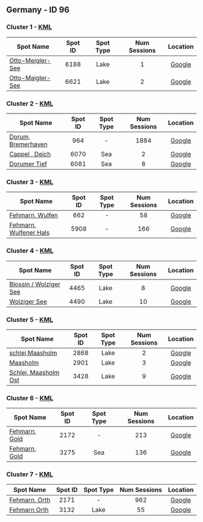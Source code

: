 ## Germany - ID 96

### Cluster 1 - [KML](96/1.kml)

| Spot Name | Spot ID | Spot Type | Num Sessions | Location |
| --------- | :-----: | :-------: | :----------: | :------: |
| [Otto-Meigler-See](https://www.gps-speedsurfing.com/mygps.aspx?mnu=spotsearch&val=6188.md) | 6188 | Lake | 1| [Google](https://www.google.com/maps/search/?api=1&query=50.8809206,6.8437159)
| [Otto-Maigler-See](https://www.gps-speedsurfing.com/mygps.aspx?mnu=spotsearch&val=6621.md) | 6621 | Lake | 2| [Google](https://www.google.com/maps/search/?api=1&query=50.8804389,6.84274705)

### Cluster 2 - [KML](96/2.kml)

| Spot Name | Spot ID | Spot Type | Num Sessions | Location |
| --------- | :-----: | :-------: | :----------: | :------: |
| [Dorum, Bremerhaven](https://www.gps-speedsurfing.com/mygps.aspx?mnu=spotsearch&val=964.md) | 964 | - | 1884| [Google](https://www.google.com/maps/search/?api=1&query=53.74291372,8.510030645)
| [Cappel , Deich](https://www.gps-speedsurfing.com/mygps.aspx?mnu=spotsearch&val=6070.md) | 6070 | Sea | 2| [Google](https://www.google.com/maps/search/?api=1&query=53.74476105,8.51266195)
| [Dorumer Tief](https://www.gps-speedsurfing.com/mygps.aspx?mnu=spotsearch&val=6081.md) | 6081 | Sea | 8| [Google](https://www.google.com/maps/search/?api=1&query=53.74318177,8.509083383)

### Cluster 3 - [KML](96/3.kml)

| Spot Name | Spot ID | Spot Type | Num Sessions | Location |
| --------- | :-----: | :-------: | :----------: | :------: |
| [Fehmarn, Wulfen](https://www.gps-speedsurfing.com/mygps.aspx?mnu=spotsearch&val=662.md) | 662 | - | 58| [Google](https://www.google.com/maps/search/?api=1&query=54.41259789,11.17667383)
| [Fehmarn, Wulfener Hals](https://www.gps-speedsurfing.com/mygps.aspx?mnu=spotsearch&val=5908.md) | 5908 | - | 166| [Google](https://www.google.com/maps/search/?api=1&query=54.41062793,11.17927753)

### Cluster 4 - [KML](96/4.kml)

| Spot Name | Spot ID | Spot Type | Num Sessions | Location |
| --------- | :-----: | :-------: | :----------: | :------: |
| [Blossin / Wolziger See](https://www.gps-speedsurfing.com/mygps.aspx?mnu=spotsearch&val=4465.md) | 4465 | Lake | 8| [Google](https://www.google.com/maps/search/?api=1&query=52.2549081,13.8070994)
| [Wolziger See](https://www.gps-speedsurfing.com/mygps.aspx?mnu=spotsearch&val=4490.md) | 4490 | Lake | 10| [Google](https://www.google.com/maps/search/?api=1&query=52.25704552,13.81035075)

### Cluster 5 - [KML](96/5.kml)

| Spot Name | Spot ID | Spot Type | Num Sessions | Location |
| --------- | :-----: | :-------: | :----------: | :------: |
| [schlei,Maasholm](https://www.gps-speedsurfing.com/mygps.aspx?mnu=spotsearch&val=2868.md) | 2868 | Lake | 2| [Google](https://www.google.com/maps/search/?api=1&query=54.6900073,9.9926705)
| [Maasholm](https://www.gps-speedsurfing.com/mygps.aspx?mnu=spotsearch&val=2901.md) | 2901 | Lake | 3| [Google](https://www.google.com/maps/search/?api=1&query=54.69243833,9.99010417)
| [Schlei, Maasholm Ost](https://www.gps-speedsurfing.com/mygps.aspx?mnu=spotsearch&val=3428.md) | 3428 | Lake | 9| [Google](https://www.google.com/maps/search/?api=1&query=54.69093071,9.991309516)

### Cluster 6 - [KML](96/6.kml)

| Spot Name | Spot ID | Spot Type | Num Sessions | Location |
| --------- | :-----: | :-------: | :----------: | :------: |
| [ Fehmarn, Gold](https://www.gps-speedsurfing.com/mygps.aspx?mnu=spotsearch&val=2172.md) | 2172 | - | 213| [Google](https://www.google.com/maps/search/?api=1&query=54.42919801,11.09409694)
| [Fehmarn, Gold](https://www.gps-speedsurfing.com/mygps.aspx?mnu=spotsearch&val=3275.md) | 3275 | Sea | 136| [Google](https://www.google.com/maps/search/?api=1&query=54.42753129,11.09248186)

### Cluster 7 - [KML](96/7.kml)

| Spot Name | Spot ID | Spot Type | Num Sessions | Location |
| --------- | :-----: | :-------: | :----------: | :------: |
| [ Fehmarn, Orth](https://www.gps-speedsurfing.com/mygps.aspx?mnu=spotsearch&val=2171.md) | 2171 | - | 962| [Google](https://www.google.com/maps/search/?api=1&query=54.4425364,11.0538627)
| [Fehmarn Orth](https://www.gps-speedsurfing.com/mygps.aspx?mnu=spotsearch&val=3132.md) | 3132 | Lake | 55| [Google](https://www.google.com/maps/search/?api=1&query=54.44379413,11.05016647)


